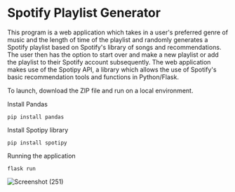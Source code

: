 # Spotify Playlist Generator

This program is a web application which takes in a user's preferred genre of music and the length of time of the playlist and randomly generates a Spotify playlist based on Spotify's library of songs and recommendations. The user then has the option to start over and make a new playlist or add the playlist to their Spotify account subsequently. The web application makes use of the Spotipy API, a library which allows the use of Spotify's basic recommendation tools and functions in Python/Flask.


To launch, download the ZIP file and run on a local environment.

Install Pandas

```
pip install pandas
```

Install Spotipy library

```
pip install spotipy
```

Running the application

```
flask run
```


![Screenshot (251)](https://user-images.githubusercontent.com/22993577/153158779-ea4781c6-8aa2-4af9-a374-f744f36c287e.png)
